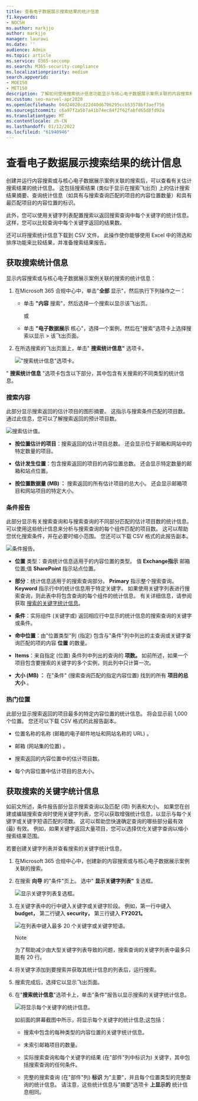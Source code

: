 ```yaml
---
title: 查看电子数据展示搜索结果的统计信息
f1.keywords:
- NOCSH
ms.author: markjjo
author: markjjo
manager: laurawi
ms.date: ''
audience: Admin
ms.topic: article
ms.service: O365-seccomp
ms.search: M365-security-compliance
ms.localizationpriority: medium
search.appverid:
- MOE150
- MET150
description: 了解如何使用搜索统计信息功能显示与核心电子数据展示案例关联的内容搜索和搜索的统计信息Microsoft 365 合规中心。
ms.custom: seo-marvel-apr2020
ms.openlocfilehash: 04d24020cd22d40d6706295ccb53578bf3aef756
ms.sourcegitcommit: c6a97f2a5b7a41b74ec84f2f62fabfd65d8fd92a
ms.translationtype: MT
ms.contentlocale: zh-CN
ms.lasthandoff: 01/12/2022
ms.locfileid: "61940946"
---
```

# <a name="view-statistics-for-ediscovery-search-results"></a>查看电子数据展示搜索结果的统计信息

创建并运行内容搜索或与核心电子数据展示案例关联的搜索后，可以查看有关估计搜索结果的统计信息。 这包括搜索结果 (类似于显示在搜索飞出页) 上的估计搜索结果摘要、查询统计信息（如具有与搜索查询匹配的项目的内容位置数量）和具有最匹配项目的内容位置的标识。
  
此外，您可以使用关键字列表配置搜索以返回搜索查询中每个关键字的统计信息。 这样，您可以比较查询中每个关键字返回的结果数。
  
还可以将搜索统计信息下载到 CSV 文件。 此操作使你能够使用 Excel 中的筛选和排序功能来比较结果，并准备搜索结果报告。
  
## <a name="get-statistics-for-searches"></a>获取搜索统计信息

显示内容搜索或与核心电子数据展示案例关联的搜索的统计信息：
  
1. 在Microsoft 365 合规中心中，单击"**全部** 显示"，然后执行下列操作之一：

   - 单击 **"内容** 搜索"，然后选择一个搜索以显示该飞出页。

     或

   - 单击 **"电子数据展示** 核心"，选择一个案例，然后在"搜索"选项卡上选择搜索以显示  >  该飞出页面。 

2. 在所选搜索的飞出页面上，单击" **搜索统计信息"** 选项卡。
  
   !["搜索统计信息"选项卡。](../media/SearchStatistics1.png)

" **搜索统计信息** "选项卡包含以下部分，其中包含有关搜索的不同类型的统计信息。

### <a name="search-content"></a>搜索内容

此部分显示搜索返回的估计项目的图形摘要。 这指示与搜索条件匹配的项目数。 通过此信息，您可以了解搜索返回的预计项目数。

![搜索估计值。](../media/SearchContentReport.png)

- **按位置估计的项目**：搜索返回的估计项目总数。 还会显示位于邮箱和网站中的特定数量的项目。

- **估计发生位置**：包含搜索返回的项目的内容位置总数。 还会显示特定数量的邮箱和站点位置。

- **按位置数据量 (MB) ：** 搜索返回的所有估计项目的总大小。 还会显示邮箱项目和网站项目的特定大小。

### <a name="condition-report"></a>条件报告

此部分显示有关搜索查询和与搜索查询的不同部分匹配的估计项目数的统计信息。 可以使用这些统计信息来分析与搜索查询的每个组件匹配的项目数。 这可以帮助您优化搜索条件，并在必要时缩小范围。 您还可以下载 CSV 格式的此报告副本。

![条件报告。](../media/SearchContentReportNoKeywordList.png)

- **位置** 类型：查询统计信息适用于的内容位置的类型。 值 **Exchange指示** 邮箱位置;值 **SharePoint** 指示站点位置。

- **部分**：统计信息适用于的搜索查询部分。 **Primary** 指示整个搜索查询。 **Keyword** 指示行中的统计信息用于特定关键字。 如果使用关键字列表进行搜索查询，则此表中将包含查询的每个组件的统计信息。 有关详细信息，请参阅获取 [搜索的关键字统计信息](#get-keyword-statistics-for-searches)。

- **条件**：实际组件 (关键字或) 返回相应行中显示的统计信息的搜索查询的关键字或条件。

- **命中位置**：由"位置类型"列 (指定) 包含与"条件"列中列出的主查询或关键字查询匹配的项的内容 **位置** 的数量。

- **Items**：来自指定 (位置) 条件列中列出的查询的 **项数。** 如前所述，如果一个项目包含要搜索的关键字的多个实例，则此列中只计算一次。

- **大小 (MB) ：** 在"条件" (搜索查询匹配的指定内容位置) 找到的所有 **项目的总大小** 。

### <a name="top-locations"></a>热门位置

此部分显示搜索返回的项目最多的特定内容位置的统计信息。 将会显示前 1,000 个位置。 您还可以下载 CSV 格式的此报告副本。

- 位置名称的名称 (邮箱的电子邮件地址和网站名称的 URL) 。

- 邮箱 (网站集的位置) 。

- 搜索返回的内容位置中的估计项目数。

- 每个内容位置中估计项目的总大小。

## <a name="get-keyword-statistics-for-searches"></a>获取搜索的关键字统计信息

如前文所述，条件报告部分显示搜索查询以及匹配 (项) 列表和大小。 如果您在创建或编辑搜索查询时使用关键字列表，您可以获取增强统计信息，以显示与每个关键字或关键字短语匹配的项数。 这可以帮助您快速确定查询的哪些部分最有效 (最) 有效。 例如，如果关键字返回大量项目，您可以选择优化关键字查询以缩小搜索结果范围。

若要创建关键字列表并查看搜索的关键字统计信息，
  
1. 在Microsoft 365 合规中心中，创建新的内容搜索或与核心电子数据展示案例关联的搜索。

2. 在搜索 **向导** 的"条件"页上。 选中" **显示关键字列表"** 复选框。

   ![显示关键字列表复选框。](../media/SearchKeywordsList1.png)

3. 在关键字表中的行中键入关键字或关键字阶段。 例如，第一行中键入 **budget，** 第二行键入 **security，** 第三行键入 **FY2021。**

   ![在列表中键入最多 20 个关键字或关键字短语。](../media/SearchKeywordsList2.png)

   > [!NOTE]
   > 为了帮助减少由大型关键字列表导致的问题，搜索查询的关键字列表中最多只能有 20 行。

4. 将关键字添加到要搜索并获取其统计信息的列表后，运行搜索。

5. 搜索完成后，选择它以显示飞出页面。

6. 在"**搜索统计信息**"选项卡上，单击"条件"报告以显示搜索的关键字统计信息。

    ![将显示每个关键字的统计信息。](../media/SearchKeywordsList3.png)
  
    如前面的屏幕截图中所示，将显示每个关键字的统计信息;这包括：

    - 搜索中包含的每种类型的内容位置的关键字统计信息。

    - 未索引邮箱项目的数量。

    - 实际搜索查询和每个关键字的结果 (在"部件"列中标识为) 关键字，其中包括搜索查询的任何条件。

    - 完整的搜索查询 (在"部件"列) **标识** 为"主要"，并且每个位置类型的完整查询的统计信息。 请注意，这些统计信息与"摘要"选项卡 **上显示的** 统计信息相同。

